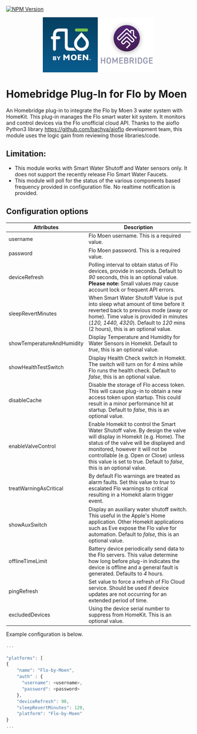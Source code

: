 [![NPM Version](https://img.shields.io/npm/v/homebridge-flobymoen.svg?style=flat-square)](https://www.npmjs.com/package/homebridge-flobymoen)


<p align="center">
<img src="https://github.com/haywirecoder/homebridge-flobymoen/blob/master/images/flo-by-moen-logo.jpg" width="150">
 
<img src="https://github.com/homebridge/branding/raw/master/logos/homebridge-wordmark-logo-vertical.png" width="150">


</p>


# Homebridge Plug-In for Flo by Moen 
An Homebridge plug-in to integrate the Flo by Moen 3 water system with HomeKit. This plug-in manages the Flo smart water kit system. It monitors and control devices via the Flo unofficial cloud API. Thanks to the aioflo Python3 library https://github.com/bachya/aioflo development team, this module uses the logic gain from reviewing those libraries/code.

## Limitation:
* This module works with Smart Water Shutoff and Water sensors only. It does not support the recently release Flo Smart Water Faucets.
* This module will poll for the status of the various components based frequency provided in configuration file. No realtime notification is provided.

## Configuration options

| Attributes        | Description                                                                                                              |
| ----------------- | ------------------------------------------------------------------------------------------------------------------------ |
| username              | Flo Moen username. This is a required value.                    |
| password              | Flo Moen password. This is a required value.                                                                 |
| deviceRefresh        | Polling interval to obtain status of Flo devices, provide in seconds. Default to <i>90</i> seconds, this is an optional value. <b>Please note:</b> Small values may cause account lock or frequent API errors.                                                                    |
| sleepRevertMinutes          | When Smart Water Shutoff Value is put into sleep what amount of time before it reverted back to previous mode (away or home).  Time value is provided in minutes (<i>120, 1440, 4320</i>). Default to <i>120</i> mins (2 hours), this is an optional value.
| showTemperatureAndHumidity| Display Temperature and Humidity for Water Sensors in Homekit.   Default to <i>true</i>, this is an optional value.                                                        |
| showHealthTestSwitch | Display Health Check switch in Homekit. The switch will turn on for 4 mins while Flo runs the health check.  Default to <i>false</i>, this is an optional value.        
| disableCache         | Disable the storage of Flo access token. This will cause plug-in to obtain a new access token upon startup. This could result in a minor performance hit at startup. Default to <i>false</i>, this is an optional value. |                                           
| enableValveControl         | Enable Homekit to control the Smart Water Shutoff valve. By design the valve will display in Homekit (e.g. Home). The status of the valve will be displayed and monitored, however it will not be controllable (e.g. Open or Close) unless this value is set to true. Default to <i>false</i>, this is an optional value.   |
| treatWarningAsCritical         | By default Flo warnings are treated as alarm faults. Set this value to <i>true</i> to escalated Flo warnings to critical resulting in a Homekit alarm trigger event. |
| showAuxSwitch         | Display an auxiliary water shutoff switch. This useful in the Apple's Home application. Other Homekit applications such as Eve expose the Flo valve for automation. Default to <i>false</i>, this is an optional value.|
| offlineTimeLimit         | Battery device periodically send data to the Flo servers. This value determine how long before plug-in indicates the device is offline and a general fault is generated. Defaults to <i>4</i> hours.|
| pingRefresh         | Set value to force a refresh of Flo Cloud service. Should be used if device updates are not occurring for an extended period of time.  |
| excludedDevices         | Using the device serial number to suppress from HomeKit. This is an optional value. | |




Example configuration is below.

```javascript
...

"platforms": [
{
    "name": "Flo-by-Moen",
    "auth" : {
      "username": <username>,
      "password": <password>
    },
    "deviceRefresh": 90,
    "sleepRevertMinutes": 120,
    "platform": "Flo-by-Moen"
}
...
